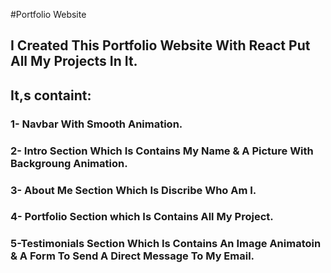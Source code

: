 #Portfolio Website
## I Created This Portfolio Website With React Put All My Projects In It.
## It,s containt:
### 1- Navbar With Smooth Animation.
### 2- Intro Section Which Is Contains My Name & A Picture With Backgroung Animation.
### 3- About Me Section Which Is Discribe Who Am I.
### 4- Portfolio Section which Is Contains All My Project.
### 5-Testimonials Section Which Is Contains An Image Animatoin & A Form To Send A Direct Message To My Email.
